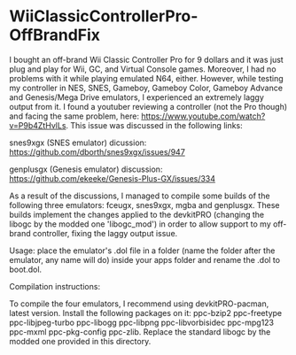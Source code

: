 # WiiClassicControllerPro-OffBrandFix
I bought an off-brand Wii Classic Controller Pro for 9 dollars and it was just plug and play for Wii, GC, and Virtual Console games. Moreover, I had no problems with it while playing emulated N64, either. However, while testing my controller in NES, SNES, Gameboy, Gameboy Color, Gameboy Advance and Genesis/Mega Drive emulators, I experienced an extremely laggy output from it. I found a youtuber reviewing a controller (not the Pro though) and facing the same problem, here: https://www.youtube.com/watch?v=P9b4ZtHvlLs.
This issue was discussed in the following links:

snes9xgx (SNES emulator) dicussion:
https://github.com/dborth/snes9xgx/issues/947

genplusgx (Genesis emulator) discussion:
https://github.com/ekeeke/Genesis-Plus-GX/issues/334

As a result of the discussions, I managed to compile some builds of the following three emulators: fceugx, snes9xgx, mgba and genplusgx. These builds implement the changes applied to the devkitPRO (changing the libogc by the modded one 'libogc_mod') in order to allow support to my off-brand controller, fixing the laggy output issue.

Usage: place the emulator's .dol file in a folder (name the folder after the emulator, any name will do) inside your apps folder and rename the .dol to boot.dol.

Compilation instructions:

To compile the four emulators, I recommend using devkitPRO-pacman, latest version. Install the following packages on it: ppc-bzip2 ppc-freetype ppc-libjpeg-turbo ppc-libogg ppc-libpng ppc-libvorbisidec ppc-mpg123 ppc-mxml ppc-pkg-config ppc-zlib. Replace the standard libogc by the modded one provided in this directory.
